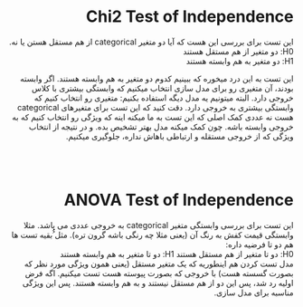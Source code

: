 <h1 dir = 'rtl'>Chi2 Test of Independence </h1>
<p dir = 'rtl'>
این تست برای بررسی این هست که آیا دو متغیر categorical از هم مستقل هستن یا نه.
<br dir = 'rtl'>
H0: دو متغیر از هم مستقل هستند <br>
H1: دو متغیر به هم وابسته هستند<br >
</p><p dir = 'rtl'>
این تست به این درد میخوره که ببینیم کدوم دو متغیر به هم وابسته هستند. اگر وابسته بودند، آن متغیری رو برای مدل سازی انتخاب میکنیم که وابستگی بیشتری با کلاس خروجی دارد.
 البته میتونیم یه مدل دیگه استفاده بکنیم: متغیری رو انتخاب کنیم که وابستگی بیشتری به خروجی دارد. دقت کنید که این تست برای متغیرهای categorical هست نه عددی
 کمک اصلی که این تست به ما میکنه اینه که ویژگی رو انتخاب کنیم که به خروجی وابسته باشه. چون کمک میکنه مدل بهتر تشخیص بده. و در نتیجه از انتخاب ویژگی که از خروجی مستقله و ارتباطی باهاش نداره، جلوگیری میکنیم.</p>
<br>
<br>
 <h1 dir = 'rtl'> ANOVA Test of Independence </h1>

 <p dir = 'rtl'>
این تست برای بررسی وابستگی متغیر categorical به خروجی عددی می باشد. مثلا وابستگی قیمت کفش به رنگ آن (یعنی مثلا چه رنگی باشه گرون تره). مثل ُُُبقیه تست ها هم دو تا فرضیه داره:
<br>
H0: دو تا متغیر از هم مستقل هستند
H1: دو تا متغیر به هم وابسته هستند
<br>
مدل تست کردن هم اینطوریه که یک متغیر مستقل (یعنی همون ویژگی مورد نظر که بصورت گسسته هست) با خروجی که بصورت پیوسته هست تست میکنیم. اگه فرض اولیه رد شد، پس این دو از هم مستقل نیستند و به هم وابسته هستند. پس این ویژگی مناسبه برای مدل سازی.
 </p>